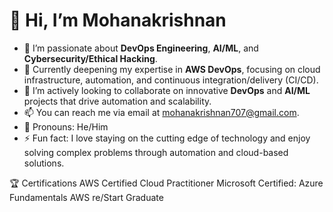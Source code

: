 # 👋 Hi, I’m Mohanakrishnan
- 👀 I’m passionate about **DevOps Engineering**, **AI/ML**, and **Cybersecurity/Ethical Hacking**.
- 🌱 Currently deepening my expertise in **AWS DevOps**, focusing on cloud infrastructure, automation, and continuous integration/delivery (CI/CD).
- 🤝 I’m actively looking to collaborate on innovative **DevOps** and **AI/ML** projects that drive automation and scalability.
- 📫 You can reach me via email at [mohanakrishnan707@gmail.com](mailto:mohanakrishnan707@gmail.com).
- 🔧 Pronouns: He/Him
- ⚡ Fun fact: I love staying on the cutting edge of technology and enjoy solving complex problems through automation and cloud-based solutions.

🏆 Certifications
AWS Certified Cloud Practitioner
Microsoft Certified: Azure Fundamentals
AWS re/Start Graduate
